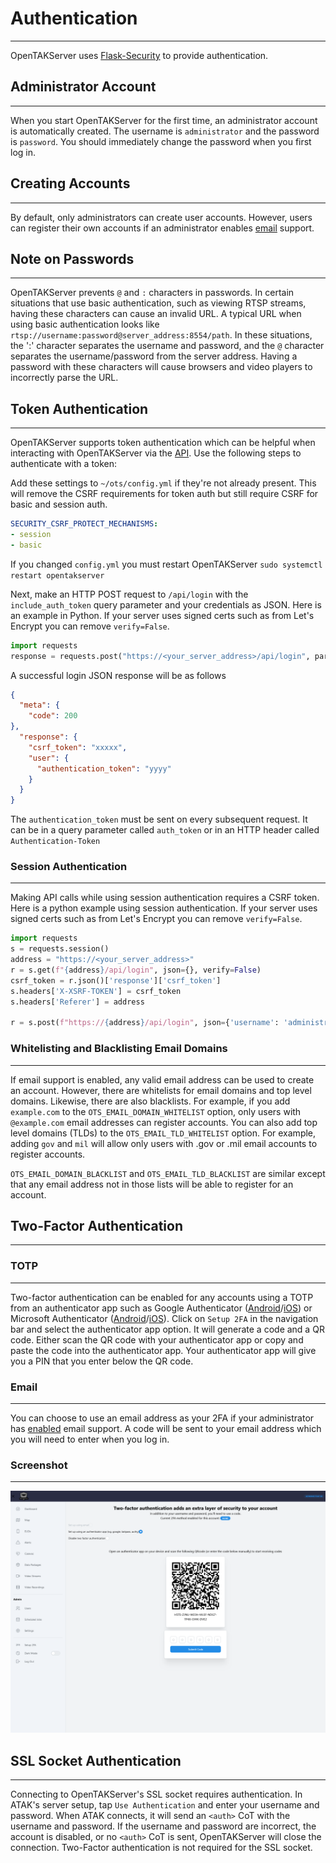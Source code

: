 # Authentication

***

OpenTAKServer uses [Flask-Security](https://flask-security-too.readthedocs.io/en/stable/) to provide authentication.

## Administrator Account

***

When you start OpenTAKServer for the first time, an administrator account is automatically created. The username
is `administrator` and the password is `password`. You should immediately change the password when you first log in.

## Creating Accounts

***

By default, only administrators can create user accounts. However, users can register their own accounts if an administrator
enables [email](email.md) support.

## Note on Passwords

***

OpenTAKServer prevents `@` and `:` characters in passwords. In certain situations that use basic authentication, 
such as viewing RTSP streams, having these characters can cause an invalid URL. A typical URL when using basic authentication
looks like `rtsp://username:password@server_address:8554/path`. In these situations, the ':' character separates the
username and password, and the `@` character separates the username/password from the server address. Having a password
with these characters will cause browsers and video players to incorrectly parse the URL.

## Token Authentication

***

OpenTAKServer supports token authentication which can be helpful when interacting with OpenTAKServer via the
[API](API.md). Use the following steps to authenticate with a token:

Add these settings to `~/ots/config.yml` if they're not already present. This will remove the CSRF requirements
for token auth but still require CSRF for basic and session auth.

```yaml
SECURITY_CSRF_PROTECT_MECHANISMS:
- session
- basic
```

If you changed `config.yml` you must restart OpenTAKServer `sudo systemctl restart opentakserver`   

Next, make an HTTP POST request to `/api/login` with the `include_auth_token` query parameter and your credentials as JSON.
Here is an example in Python. If your server uses signed certs such as from Let's Encrypt you can remove `verify=False`.

```python
import requests
response = requests.post("https://<your_server_address>/api/login", params={'include_auth_token': ''}, json={'username': 'your_username', 'password': 'your_password'}, verify=False)
```
   
A successful login JSON response will be as follows

```json
{
  "meta": {
    "code": 200
},
  "response": {
    "csrf_token": "xxxxx",
    "user": {
      "authentication_token": "yyyy"
    }
  }
}
```

The `authentication_token` must be sent on every subsequent request. It can be in a query parameter called `auth_token`
or in an HTTP header called `Authentication-Token`

### Session Authentication

***

Making API calls while using session authentication requires a CSRF token. Here is a python example 
using session authentication. If your server uses signed certs such as from Let's Encrypt you can remove `verify=False`.

```python
import requests
s = requests.session()
address = "https://<your_server_address>"
r = s.get(f"{address}/api/login", json={}, verify=False)
csrf_token = r.json()['response']['csrf_token']
s.headers['X-XSRF-TOKEN'] = csrf_token
s.headers['Referer'] = address

r = s.post(f"https://{address}/api/login", json={'username': 'administrator', 'password': 'password'}, verify=False)
```

### Whitelisting and Blacklisting Email Domains

***

If email support is enabled, any valid email address can be used to create an account. However, there are whitelists
for email domains and top level domains. Likewise, there are also blacklists. For example, if you add `example.com` to 
the `OTS_EMAIL_DOMAIN_WHITELIST` option, only users with `@example.com` email addresses can register accounts.
You can also add top level domains (TLDs) to the `OTS_EMAIL_TLD_WHITELIST` option. For example, adding `gov` and `mil`
will allow only users with .gov or .mil email accounts to register accounts.

`OTS_EMAIL_DOMAIN_BLACKLIST` and `OTS_EMAIL_TLD_BLACKLIST` are similar except that any email address not in those
lists will be able to register for an account.

## Two-Factor Authentication

***

### TOTP

***

Two-factor authentication can be enabled for any accounts using a TOTP from an authenticator app such as Google Authenticator
([Android](https://play.google.com/store/apps/details?id=com.google.android.apps.authenticator2&hl=en_US&gl=US)/[iOS](https://apps.apple.com/us/app/google-authenticator/id388497605)) or
Microsoft Authenticator ([Android](https://play.google.com/store/apps/details?id=com.azure.authenticator)/[iOS](https://apps.apple.com/us/app/microsoft-authenticator/id983156458)).
Click on `Setup 2FA` in the navigation bar and select the authenticator app option. It will generate a code and a QR code.
Either scan the QR code with your authenticator app or copy and paste the code into the authenticator app. Your authenticator
app will give you a PIN that you enter below the QR code.

### Email

***

You can choose to use an email address as your 2FA if your administrator has [enabled](email.md) email support. A code
will be sent to your email address which you will need to enter when you log in.

### Screenshot

***

![!2FA Setup](images/2fa_setup.png)

## SSL Socket Authentication

***

Connecting to OpenTAKServer's SSL socket requires authentication. In ATAK's server setup, tap `Use Authentication`
and enter your username and password. When ATAK connects, it will send an `<auth>` CoT with the username
and password. If the username and password are incorrect, the account is disabled, or no `<auth>` CoT is sent,
OpenTAKServer will close the connection. Two-Factor authentication is not required for the SSL socket.